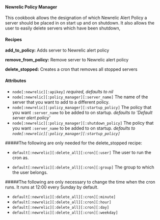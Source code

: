 #### Newrelic Policy Manager
This cookbook allows the designation of which Newrelic Alert Policy a server should be placed in on start up and on shutdown. It also allows the user to easily delete servers which have been shutdown, 


#### Recipes
**add_to_policy:** Adds server to Newrelic alert policy

**remove_from_policy:** Remove server to Newrelic alert policy

**delete_stopped:** Creates a cron that removes all stopped servers

#### Attributes
- `node[:newrelic][:apikey]` *required, defaults to nil*
- `node[:newrelic][:policy_manager][:server_name]` The name of the server that you want to add to a different policy.
- `node[:newrelic][:policy_manager][:startup_policy]` The policy that you want `:server_name` to be added to on startup.  *defaults to 'Default server alert policy'*
- `node[:newrelic][:policy_manager][:shutdown_policy]` The policy that you want `:server_name` to be added to on startup. *defaults to `node[:newrelic][:policy_manager][:startup_policy]`*

#####The following are only needed for the delete_stopped recipe:

- `default[:newrelic][:delete_all][:cron][:user]` The user to run the cron as.

- `default[:newrelic][:delete_all][:cron][:group]` The group to which the user belongs. 

#####The following are only necessary to change the time when the cron runs. It runs at 12:00 every Sunday by default.
- `default[:newrelic][:delete_all][:cron][:minute]`
- `default[:newrelic][:delete_all][:cron][:hour]`
- `default[:newrelic][:delete_all][:cron][:day]`
- `default[:newrelic][:delete_all][:cron][:weekday]`